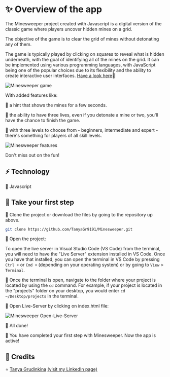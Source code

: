# ✨ Overview of the app

The Minesweeper project created with Javascript is a digital version of the classic game where players uncover hidden mines on a grid.

The objective of the game is to clear the grid of mines without detonating any of them. 

The game is typically played by clicking on squares to reveal what is hidden underneath, with the goal of identifying all of the mines on the grid. It can be implemented using various programming languages, with JavaScript being one of the popular choices due to its flexibility and the ability to create interactive user interfaces. [Have a look here](https://tanyagr9191.github.io/Minesweeper/)🚩

![Minesweeper game](https://res.cloudinary.com/dxwlsxl5s/image/upload/v1673766395/3_yndpdu.jpg)

With added features like:

📌 a hint that shows the mines for a few seconds.

📌 the ability to have three lives, even if you detonate a mine or two, you'll have the chance to finish the game. 

📌 with three levels to choose from - beginners, intermediate and expert - there's something for players of all skill levels. 

![Minesweeper features](https://res.cloudinary.com/dxwlsxl5s/image/upload/v1673766476/11_iszgze.jpg)

Don't miss out on the fun!

## :zap: Technology

🔸 Javascript 

## :footprints: Take your first step

🔹 Clone the project or download the files by going to the repository up above.

```sh
git clone https://github.com/TanyaGr9191/Minesweeper.git
```
🔹 Open the project:

To open the live server in Visual Studio Code (VS Code) from the terminal, you will need to have the "Live Server" extension installed in VS Code. Once you have that installed, you can open the terminal in VS Code by pressing `Ctrl +` or `Cmd +` (depending on your operating system) or by going to `View` > `Terminal`.

🔹 Once the terminal is open, navigate to the folder where your project is located by using the `cd` command. For example, if your project is located in the "projects" folder on your desktop, you would enter `cd ~/Desktop/projects` in the terminal.

🔹 Open Live-Server by clicking on index.html file:

![Minesweeper Open-Live-Server](https://res.cloudinary.com/dxwlsxl5s/image/upload/v1673767358/12_rlqqtl.jpg)

👏 All done! 

:1st_place_medal: You have completed your first step with Minesweeper. Now the app is active!

## :cartwheeling: Credits

:star: [Tanya Grudinkina](https://github.com/TanyaGr9191) [(visit my LinkedIn page)](https://www.linkedin.com/in/tanya-grudinkina/)

